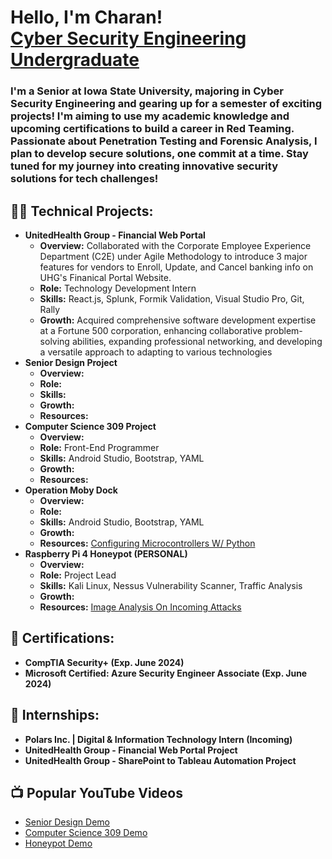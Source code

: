 <h1>Hello, I'm Charan! <br/><a href="https://www.linkedin.com/in/sri-charan-gurramkonda/">Cyber Security Engineering Undergraduate</a>

<h3>I'm a Senior at Iowa State University, majoring in Cyber Security Engineering and gearing up for a semester of exciting projects! I'm aiming to use my academic knowledge and upcoming certifications to build a career in Red Teaming. Passionate about Penetration Testing and Forensic Analysis, I plan to develop secure solutions, one commit at a time. Stay tuned for my journey into creating innovative security solutions for tech challenges!</h3> 

<h2>👨‍💻 Technical Projects:</h2>

- <b>UnitedHealth Group - Financial Web Portal</b>
  - **Overview:** Collaborated with the Corporate Employee Experience Department (C2E) under Agile Methodology to introduce 3 major features for vendors to Enroll, Update, and
    Cancel banking info on UHG's Finanical Portal Website. 
  - **Role:** Technology Development Intern
  - **Skills:** React.js, Splunk, Formik Validation, Visual Studio Pro, Git, Rally
  - **Growth:** Acquired comprehensive software development expertise at a Fortune 500 corporation, enhancing collaborative problem-solving abilities, expanding professional networking, and developing a versatile approach to adapting to various technologies
- <b>Senior Design Project</b>
  - **Overview:**  
  - **Role:** 
  - **Skills:** 
  - **Growth:**
  - **Resources:** 
- <b>Computer Science 309 Project</b>
  - **Overview:**  
  - **Role:** Front-End Programmer
  - **Skills:** Android Studio, Bootstrap, YAML
  - **Growth:**
  - **Resources:** 
- <b>Operation Moby Dock</b>
  - **Overview:**  
  - **Role:** 
  - **Skills:** Android Studio, Bootstrap, YAML
  - **Growth:**
  - **Resources:** [Configuring Microcontrollers W/ Python](https://github.com/CharanCyberFront/Moby_Dock)
- <b>Raspberry Pi 4 Honeypot (PERSONAL)</b>
  - **Overview:**  
  - **Role:** Project Lead 
  - **Skills:** Kali Linux, Nessus Vulnerability Scanner, Traffic Analysis
  - **Growth:**
  - **Resources:** [Image Analysis On Incoming Attacks]()

<h2>📝 Certifications:</h2>

- <b>CompTIA Security+ (Exp. June 2024)</b>
- <b>Microsoft Certified: Azure Security Engineer Associate (Exp. June 2024)</b>

<h2>🏢 Internships:</h2>

- <b>Polars Inc. | Digital & Information Technology Intern (Incoming)</b>
- <b>UnitedHealth Group - Financial Web Portal Project</b>
- <b>UnitedHealth Group - SharePoint to Tableau Automation Project</b>

<h2>📺 Popular YouTube Videos</h2>

- [Senior Design Demo]()
- [Computer Science 309 Demo]()
- [Honeypot Demo]() 

<!--
Here are some ideas to get you started:

- 🔭 I’m currently working on ...
- 🌱 I’m currently learning ...
- 👯 I’m looking to collaborate on ...
- 🤔 I’m looking for help with ...
- 💬 Ask me about ...
- 📫 How to reach me: ...
- 😄 Pronouns: ...
- ⚡ Fun fact: ...
-->
